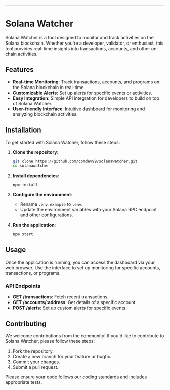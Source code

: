 ---

# Solana Watcher

Solana Watcher is a tool designed to monitor and track activities on the Solana blockchain. Whether you're a developer, validator, or enthusiast, this tool provides real-time insights into transactions, accounts, and other on-chain activities.

## Features

- **Real-time Monitoring**: Track transactions, accounts, and programs on the Solana blockchain in real-time.
- **Customizable Alerts**: Set up alerts for specific events or activities.
- **Easy Integration**: Simple API integration for developers to build on top of Solana Watcher.
- **User-friendly Interface**: Intuitive dashboard for monitoring and analyzing blockchain activities.

## Installation

To get started with Solana Watcher, follow these steps:

1. **Clone the repository**:
   ```bash
   git clone https://github.com/comdev99/solanawatcher.git
   cd solanawatcher
   ```

2. **Install dependencies**:
   ```bash
   npm install
   ```

3. **Configure the environment**:
   - Rename `.env.example` to `.env`.
   - Update the environment variables with your Solana RPC endpoint and other configurations.

4. **Run the application**:
   ```bash
   npm start
   ```

## Usage

Once the application is running, you can access the dashboard via your web browser. Use the interface to set up monitoring for specific accounts, transactions, or programs.

### API Endpoints

- **GET /transactions**: Fetch recent transactions.
- **GET /accounts/:address**: Get details of a specific account.
- **POST /alerts**: Set up custom alerts for specific events.

## Contributing

We welcome contributions from the community! If you'd like to contribute to Solana Watcher, please follow these steps:

1. Fork the repository.
2. Create a new branch for your feature or bugfix.
3. Commit your changes.
4. Submit a pull request.

Please ensure your code follows our coding standards and includes appropriate tests.

